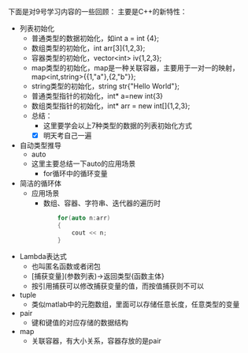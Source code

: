 下面是对9号学习内容的一些回顾：
主要是C++的新特性：
- 列表初始化
	- 普通类型的数据初始化，如int a = int {4};
	- 数组类型的初始化，int arr\[3]{1,2,3};
	- 容器类型的初始化，vector\<int> iv{1,2,3};
	- map类型的初始化，map是一种关联容器，主要用于一对一的映射，map\<int,string>{{1,"a"},{2,"b"}};
	- string类型的初始化，string str{"Hello World"};
	- 普通类型指针的初始化，int* a=new int{3}
	- 数组类型指针的初始化，int* arr = new int\[]{1,2,3};
	- 总结：
		- 这里要学会以上7种类型的数据的列表初始化方式
		- [x] 明天考自己一遍
- 自动类型推导
	- auto
	- 这里主要总结一下auto的应用场景
		- for循环中的循环变量
- 简洁的循环体
	- 应用场景
		- 数组、容器、字符串、迭代器的遍历时
			```c++
				for(auto n:arr)
				{
					cout << n;
				}
			```
- Lambda表达式
	- 也叫匿名函数或者闭包
	- \[捕获变量](参数列表)->返回类型{函数主体}
	- 按引用捕获可以修改捕获变量的值，而按值捕获则不可以
- tuple
	- 类似matlab中的元胞数组，里面可以存储任意长度，任意类型的变量
- pair
	- 键和键值的对应存储的数据结构
- map
	- 关联容器，有大小关系，容器存放的是pair